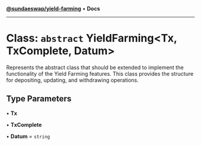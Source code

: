 [**@sundaeswap/yield-farming**](../../README.md) • **Docs**

***

# Class: `abstract` YieldFarming\<Tx, TxComplete, Datum\>

Represents the abstract class that should be extended to implement
the functionality of the Yield Farming features. This class provides
the structure for depositing, updating, and withdrawing operations.

## Type Parameters

• **Tx**

• **TxComplete**

• **Datum** = `string`
